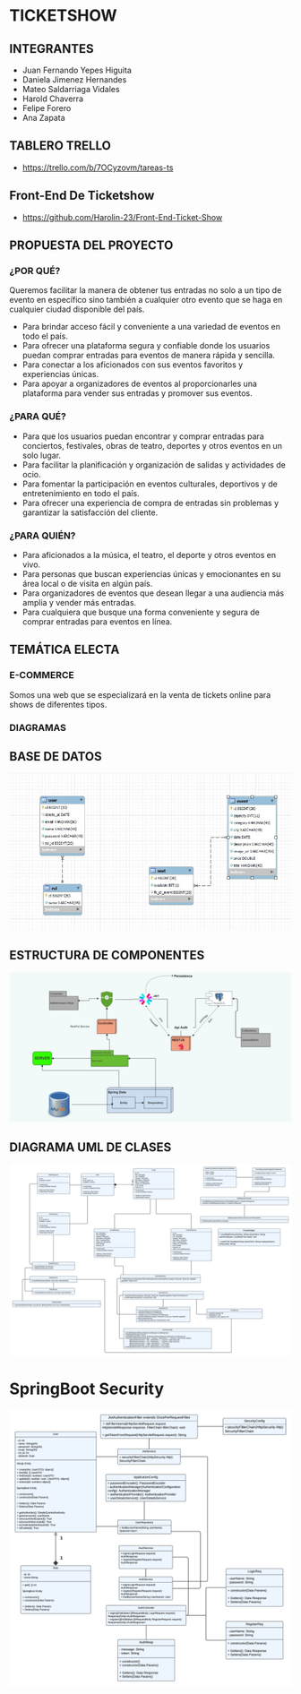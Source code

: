 # TICKETSHOW

## INTEGRANTES
- Juan Fernando Yepes Higuita
- Daniela Jimenez Hernandes 
- Mateo Saldarriaga Vidales
- Harold Chaverra
- Felipe Forero
- Ana Zapata

## TABLERO TRELLO

 - https://trello.com/b/7OCyzovm/tareas-ts

## Front-End De Ticketshow   
- https://github.com/Harolin-23/Front-End-Ticket-Show
   
## PROPUESTA DEL PROYECTO

### ¿POR QUÉ?
Queremos facilitar la manera de obtener tus entradas no solo a un tipo de evento en específico sino también a cualquier otro evento que se haga en cualquier ciudad disponible del país.

- Para brindar acceso fácil y conveniente a una variedad de eventos en todo el país.
- Para ofrecer una plataforma segura y confiable donde los usuarios puedan comprar entradas para eventos de manera rápida y sencilla.
- Para conectar a los aficionados con sus eventos favoritos y experiencias únicas.
- Para apoyar a organizadores de eventos al proporcionarles una plataforma para vender sus entradas y promover sus eventos.

### ¿PARA QUÉ?
- Para que los usuarios puedan encontrar y comprar entradas para conciertos, festivales, obras de teatro, deportes y otros eventos en un solo lugar.
- Para facilitar la planificación y organización de salidas y actividades de ocio.
- Para fomentar la participación en eventos culturales, deportivos y de entretenimiento en todo el país.
- Para ofrecer una experiencia de compra de entradas sin problemas y garantizar la satisfacción del cliente.

### ¿PARA QUIÉN?
- Para aficionados a la música, el teatro, el deporte y otros eventos en vivo.
- Para personas que buscan experiencias únicas y emocionantes en su área local o de visita en algún país.
- Para organizadores de eventos que desean llegar a una audiencia más amplia y vender más entradas.
- Para cualquiera que busque una forma conveniente y segura de comprar entradas para eventos en línea.

## TEMÁTICA ELECTA

### E-COMMERCE
Somos una web que se especializará en la venta de tickets online para shows de diferentes tipos.

### DIAGRAMAS

## BASE DE DATOS

![Ticketshow DB](Docs/diagramas/DataBaseModel.jpg)

## ESTRUCTURA DE COMPONENTES

![Ticketshow StructureComponent](Docs/diagramas/componentStructureModel.jpg)

## DIAGRAMA UML DE CLASES 

![Ticketshow UMLClases](Docs/diagramas/UMLClasesMain.png)

# SpringBoot Security

![Ticketshow UMLClases](Docs/diagramas/SpringSecurity.png)
